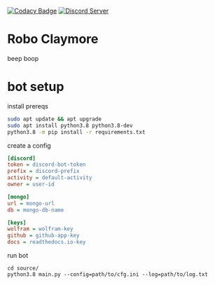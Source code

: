 [![Codacy Badge](https://api.codacy.com/project/badge/Grade/a5eff1b92655481fb66ef90db72debaa)](https://www.codacy.com/app/Apache-HB/Robo-Claymore?utm_source=github.com&amp;utm_medium=referral&amp;utm_content=Apache-HB/Robo-Claymore&amp;utm_campaign=Badge_Grade)
[![Discord Server](https://discordapp.com/api/guilds/441399366000050197/widget.png?style=shield)](https://discord.gg/y3uSzCK)

# Robo Claymore
beep boop

# bot setup

install prereqs
```sh
sudo apt update && apt upgrade
sudo apt install python3.8 python3.8-dev
python3.8 -m pip install -r requirements.txt
```

create a config
```ini
[discord]
token = discord-bot-token
prefix = discord-prefix
activity = default-activity
owner = user-id

[mongo]
url = mongo-url
db = mongo-db-name

[keys]
wolfram = wolfram-key
github = github-app-key
docs = readthedocs.io-key
```

run bot
```
cd source/
python3.8 main.py --config=path/to/cfg.ini --log=path/to/log.txt
```
